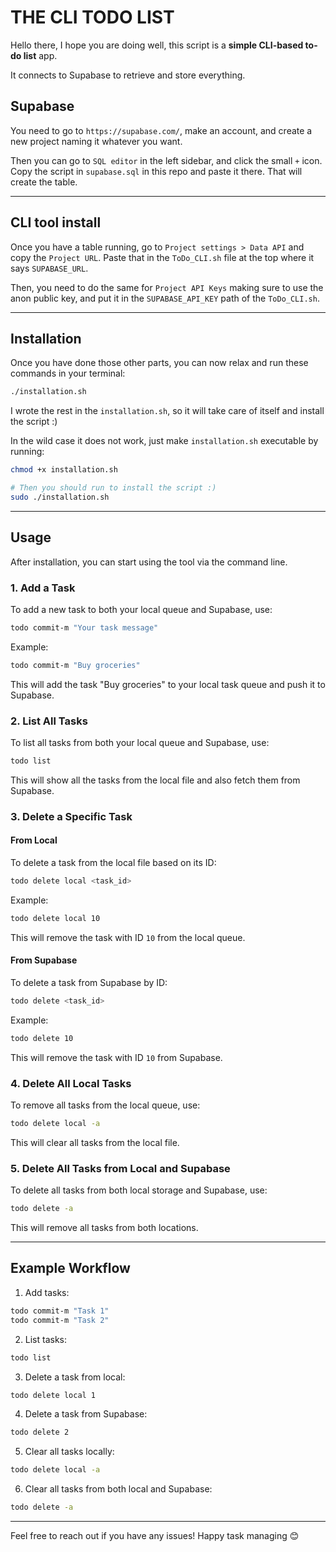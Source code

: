 
# THE CLI TODO LIST

Hello there, I hope you are doing well, this script is a **simple CLI-based to-do list** app.

It connects to Supabase to retrieve and store everything.

## Supabase

You need to go to `https://supabase.com/`, make an account, and create a new project naming it whatever you want.

Then you can go to `SQL editor` in the left sidebar, and click the small `+` icon. Copy the script in `supabase.sql` in this repo and paste it there. That will create the table.

---

## CLI tool install

Once you have a table running, go to `Project settings > Data API` and copy the `Project URL`. Paste that in the `ToDo_CLI.sh` file at the top where it says `SUPABASE_URL`.

Then, you need to do the same for `Project API Keys` making sure to use the anon public key, and put it in the `SUPABASE_API_KEY` path of the `ToDo_CLI.sh`.

---

## Installation

Once you have done those other parts, you can now relax and run these commands in your terminal:

```bash
./installation.sh
```

I wrote the rest in the `installation.sh`, so it will take care of itself and install the script :)

In the wild case it does not work, just make `installation.sh` executable by running:

```bash
chmod +x installation.sh

# Then you should run to install the script :)
sudo ./installation.sh
```

---

## Usage

After installation, you can start using the tool via the command line.

### 1. **Add a Task**

To add a new task to both your local queue and Supabase, use:

```bash
todo commit-m "Your task message"
```

Example:

```bash
todo commit-m "Buy groceries"
```

This will add the task "Buy groceries" to your local task queue and push it to Supabase.

### 2. **List All Tasks**

To list all tasks from both your local queue and Supabase, use:

```bash
todo list
```

This will show all the tasks from the local file and also fetch them from Supabase.

### 3. **Delete a Specific Task**

#### From Local

To delete a task from the local file based on its ID:

```bash
todo delete local <task_id>
```

Example:

```bash
todo delete local 10
```

This will remove the task with ID `10` from the local queue.

#### From Supabase

To delete a task from Supabase by ID:

```bash
todo delete <task_id>
```

Example:

```bash
todo delete 10
```

This will remove the task with ID `10` from Supabase.

### 4. **Delete All Local Tasks**

To remove all tasks from the local queue, use:

```bash
todo delete local -a
```

This will clear all tasks from the local file.

### 5. **Delete All Tasks from Local and Supabase**

To delete all tasks from both local storage and Supabase, use:

```bash
todo delete -a
```

This will remove all tasks from both locations.

---

## Example Workflow

1. Add tasks:

```bash
todo commit-m "Task 1"
todo commit-m "Task 2"
```

2. List tasks:

```bash
todo list
```

3. Delete a task from local:

```bash
todo delete local 1
```

4. Delete a task from Supabase:

```bash
todo delete 2
```

5. Clear all tasks locally:

```bash
todo delete local -a
```

6. Clear all tasks from both local and Supabase:

```bash
todo delete -a
```

---

Feel free to reach out if you have any issues! Happy task managing 😊
